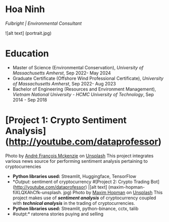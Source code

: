 # Hoa Ninh
*Fulbright | Environmental Consultant*

![alt text] (portrait.jpg)



# Education
* Master of Science (Environmental Conservation), *University of Massachusetts Amherst*, Sep 2022- May 2024
* Graduate Certificate (Offshore Wind Professional Certificate), *University of Massachusetts Amherst*, Sep 2022- Aug 2023
* Bachelor of Engineering (Resources and Environment Management), *Vietnam National University - HCMC University of Technology*, Sep 2014 - Sep 2018


# [Project 1: Crypto Sentiment Analysis] (http://youtube.com/dataprofessor)

Photo by <a href="https://unsplash.com/@silverhousehd?utm_source=unsplash&utm medium=referral&utm_content=creditCopyText">André François Mckenzie</a> on <a href="https://unsplash.com/s/photos/cryptocurrency?
utm_source=unsplash&utm_medium=referral&utm_content=creditCopyText">Unsplash</a>
This project integrates various news source for performing sentiment analysis pertaining to cryptocurrencies
* **Python libraries used:** Streamlit, Huggingface, TensorFlow
* **Output:* sentiment of cryptocurrency
#[Project 2: Crypto Trading Bot] (http://youtube.com/dataprofessor)
|[alt text] (maxim-hopman-fiXLQXAhCfk-unsplash. jpg)
Photo by <a href="https://unsplash.com/@nampoh?utm_source=unsplash&utm_medium=referral&utm_content=creditCopyText">Maxim Hopman</a> on <a href="https://unsplash.com/s/photos/cryptocurrency-trading?
utm source=unsplash&utm medium=referral&utm content=creditCopyText">Unsplash</a>
This project makes use of ***sentiment analysis*** of cryptocurrency coupled with ***technical analysis*** in the trading of cryptocurrencies.
* **Python libraries used:** Streamlit, python-binance, cctx, talib
* #outpt:* ratorena stories puying and selling
